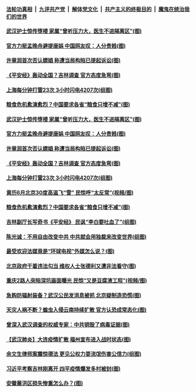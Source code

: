 

####  [法轮功真相](../../../../basic/blob/master/README.md?t=07300731) &nbsp;|&nbsp; [九评共产党](../../../../9ping.md/blob/master/README.md?t=07300731) &nbsp;|&nbsp; [解体党文化](../../../../jtdwh.md/blob/master/README.md?t=07300731)  &nbsp;|&nbsp; [共产主义的终极目的](../../../../gczydzjmd.md/blob/master/README.md?t=07300731) &nbsp;|&nbsp; [魔鬼在统治我们的世界](../../../../mgztzwmdsj.md/blob/master/README.md?t=07300731) 

#### [武汉护士惊传堕楼 家属“曾听压力大，医生不进隔离区”(图)](../pages/p1/941271.md?t=07300731) 

#### [官方力挺孟晚舟避提唐娟 中国网友叹：人分贵贱(图)](../pages/p1/941270.md?t=07300731) 

#### [许章润首次否认嫖娼 称遭当局构陷已提起诉讼(图)](../pages/p1/941233.md?t=07300731) 

#### [《平安经》轰动全国？吉林调查 官方态度急弯(图)](../pages/p1/941260.md?t=07300731) 

#### [上海每分钟打雷23次 3小时闪电4207次(组图)](../pages/p1/941252.md?t=07300731) 

#### [粮食危机愈演愈烈？中国要求各省“粮食只增不减”(图)](../pages/p1/941241.md?t=07300731) 

#### [武汉护士惊传堕楼 家属“曾听压力大，医生不进隔离区”(图)](../pages/p1/941271.md?t=07300731) 

#### [官方力挺孟晚舟避提唐娟 中国网友叹：人分贵贱(图)](../pages/p1/941270.md?t=07300731) 

#### [许章润首次否认嫖娼 称遭当局构陷已提起诉讼(图)](../pages/p1/941233.md?t=07300731) 

#### [《平安经》轰动全国？吉林调查 官方态度急弯(图)](../pages/p1/941260.md?t=07300731) 


#### [上海每分钟打雷23次 3小时闪电4207次(组图)](../pages/p1/941252.md?t=07300731) 

#### [黄历6月北京30度高温飞“雪” 民惊呼“太反常”(视频/图)](../pages/p1/941245.md?t=07300731) 

#### [粮食危机愈演愈烈？中国要求各省“粮食只增不减”(图)](../pages/p1/941241.md?t=07300731) 

#### [吉林副厅长写奇书《平安经》 民讽“李白要吐血了”(组图)](../pages/p1/941160.md?t=07300731) 

#### [陈光诚：不用自由改变中共 中共就会用独裁来改变世界(组图)](../pages/p1/941182.md?t=07300731) 

#### [最受欢迎法媒竟是“环球电视”外媒怎么说？(图)](../pages/p1/941176.md?t=07300731) 

#### [北京政府干着违法勾当 维权人士张德利又遭非法看守(图)](../pages/p1/941156.md?t=07300731) 

#### [重庆2路人突陷深坑画面曝光 民惊“又是豆腐渣工程”(视频/图)](../pages/p1/941171.md?t=07300731) 

#### [急购防辐射装备？武汉公民发消息被抓 北京疑制造恐慌(图)](../pages/p1/941167.md?t=07300731) 

#### [天灾人祸不断？蝗虫入侵云南持续扩散 官方认恐成常态化(图)](../pages/p1/941155.md?t=07300731) 

#### [曾深入武汉调查的权威专家：中共销毁了病毒证据(图)](../pages/p1/941149.md?t=07300731) 

#### [【武汉肺炎】大连疫情扩散 福州宣布进入战时状态(图)](../pages/p1/941140.md?t=07300731) 

#### [余文生律师案震惊德法 更见公权力耍流氓伤害公信力(组图)](../pages/p1/941123.md?t=07300731) 

#### [习近平考察吉林刚离开 四平疫情爆发多村被封(图)](../pages/p1/941100.md?t=07300731) 

#### [安徽蓄洪区损失惨重怎么办？(图)](../pages/p1/941082.md?t=07300731) 

